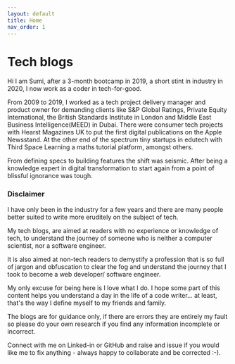 ```yaml
---
layout: default
title: Home
nav_order: 1
---
```


# Tech blogs

Hi I am Sumi, after a 3-month bootcamp in 2019, a short stint in industry in 2020, I now work as a coder in tech-for-good.

From 2009 to 2019, I worked as a tech project delivery manager and product owner for demanding clients like S&P Global Ratings, Private Equity International, the British Standards Institute in London and Middle East Business Intelligence(MEED) in Dubai. There were consumer tech projects with Hearst Magazines UK to put the first digital publications on the Apple Newsstand. At the other end of the spectrum tiny startups in edutech with Third Space Learning a maths tutorial platform, amongst others.

From defining specs to building features the shift was seismic. After being a knowledge expert in digital transformation to start again from a point of blissful ignorance was tough.

### Disclaimer

I have only been in the industry for a few years and there are many people better suited to write more eruditely on the subject of tech.

My tech blogs, are aimed at readers with no experience or knowledge of tech, to understand the journey of someone who is neither a computer scientist, nor a software engineer.

It is also aimed at non-tech readers to demystify a profession that is so full of jargon and obfuscation to clear the fog and understand the journey that I took to become a web developer/ software engineer.

My only excuse for being here is I love what I do. I hope some part of this content helps you understand a day in the life of a code writer... at least, that's the way I define myself to my friends and family.

The blogs are for guidance only, if there are errors they are entirely my fault so please do your own research if you find any information incomplete or incorrect.

Connect with me on Linked-in or GitHub and raise and issue if you would like me to fix anything - always happy to collaborate and be corrected :-).
